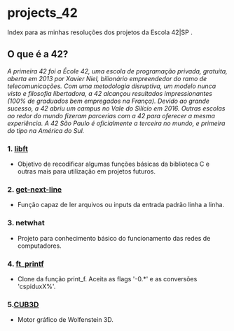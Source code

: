 # projects_42
Index para as minhas resoluções dos projetos da Escola 42|SP .

## O que é a 42?
_A primeira 42 foi a École 42, uma escola de programação privada, gratuita, aberta em 2013 por Xavier Niel, bilionário empreendedor do ramo de telecomunicações. Com uma metodologia disruptiva, um modelo nunca visto e filosofia libertadora, a 42 alcançou resultados impressionantes (100% de graduados bem empregados na França). Devido ao grande sucesso, a 42 abriu um campus no Vale do Silício em 2016. Outras escolas ao redor do mundo fizeram parcerias com a 42 para oferecer a mesma experiência. A 42 São Paulo é oficialmente a terceira no mundo, e primeira do tipo na América do Sul._

### 1. [libft](https://github.com/gabrielsl96/libft)
- Objetivo de recodificar algumas funções básicas da biblioteca C e outras mais para utilização em projetos futuros.
### 2. [get-next-line](https://github.com/gabrielsl96/get_next_line)
- Função capaz de ler arquivos ou inputs da entrada padrão linha a linha.
### 3. netwhat
- Projeto para conhecimento básico do funcionamento das redes de computadores.
### 4. [ft_printf](https://github.com/gabrielsl96/ft_printf)
- Clone da função print_f. Aceita as flags '-0.*' e as conversões 'cspiduxX%'.
### 5.[CUB3D](https://github.com/gabrielsl96/cub3D)
- Motor gráfico de Wolfenstein 3D.
